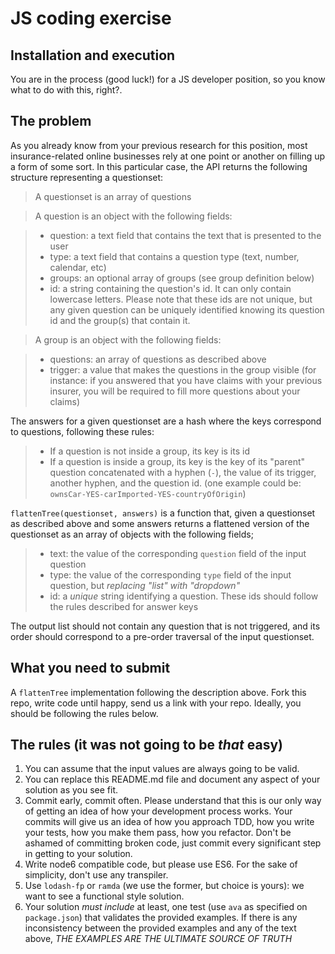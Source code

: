 # JS coding exercise

## Installation and execution

You are in the process (good luck!) for a JS developer position, so you know what to do with this, right?.

## The problem

As you already know from your previous research for this position, most insurance-related online businesses rely at one point or another on filling up a form of some sort.
In this particular case, the API returns the following structure representing a questionset:

> A questionset is an array of questions

> A question is an object with the following fields:

> * question: a text field that contains the text that is presented to the user
> * type: a text field that contains a question type (text, number, calendar, etc)
> * groups: an optional array of groups (see group definition below)
> * id: a string containing the question's id. It can only contain lowercase letters. Please note that these ids are not unique, but any given question can be uniquely identified knowing its question id and the group(s) that contain it.

> A group is an object with the following fields:

> * questions: an array of questions as described above
> * trigger: a value that makes the questions in the group visible (for instance: if you answered that you have claims with your previous insurer, you will be required to fill more questions about your claims)

The answers for a given questionset are a hash where the keys correspond to questions, following these rules:

> * If a question is not inside a group, its key is its id
> * If a question is inside a group, its key is the key of its "parent" question concatenated with a hyphen (``-``), the value of its trigger, another hyphen, and the question id. (one example could be: ``ownsCar-YES-carImported-YES-countryOfOrigin``)


``flattenTree(questionset, answers)`` is a function that, given a questionset as described above and some answers returns a flattened version of the questionset as an array of objects with the following fields;

> * text: the value of the corresponding ``question`` field of the input question
> * type: the value of the corresponding ``type`` field of the input question, but  *replacing "list" with "dropdown"*
> * id: a *unique* string identifying a question. These ids should follow the rules described for answer keys

The output list should not contain any question that is not triggered, and its order should correspond to a pre-order traversal of the input questionset.

## What you need to submit

A ``flattenTree`` implementation following the description above. Fork this repo, write code until happy, send us a link with your repo. Ideally, you should be following the rules below.

## The rules (it was not going to be _that_ easy)

1. You can assume that the input values are always going to be valid.
1. You can replace this README.md file and document any aspect of your solution as you see fit.
1. Commit early, commit often.
   Please understand that this is our only way of getting an idea of how your development process works.
   Your commits will give us an idea of how you approach TDD, how you write your tests, how you make them pass, how you refactor.
   Don't be ashamed of committing broken code, just commit every significant step in getting to your solution.
1. Write node6 compatible code, but please use ES6. For the sake of simplicity, don't use any transpiler.
1. Use ``lodash-fp`` or ``ramda`` (we use the former, but choice is yours): we want to see a functional style solution.
1. Your solution *must include* at least, one test (use ``ava`` as specified on ``package.json``) that validates the provided examples. If there is any inconsistency between the provided examples and any of the text above, *THE EXAMPLES ARE THE ULTIMATE SOURCE OF TRUTH*
